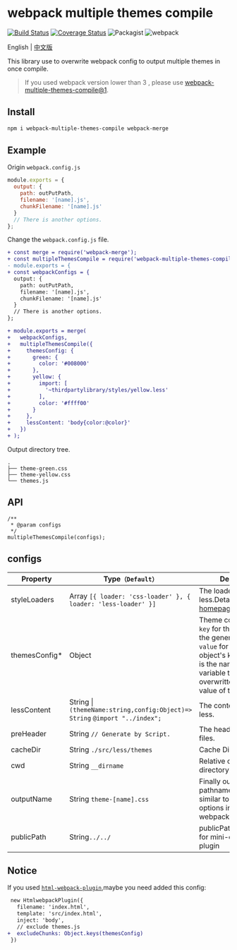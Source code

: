 # webpack multiple themes compile

[![Build Status](https://travis-ci.org/rsuite/webpack-multiple-themes-compile.svg?branch=master)](https://travis-ci.org/rsuite/webpack-multiple-themes-compile)
[![Coverage Status](https://coveralls.io/repos/github/hiyangguo/webpack-mutiple-theme-bundle-css-demo/badge.svg?branch=master)](https://coveralls.io/github/hiyangguo/webpack-mutiple-theme-bundle-css-demo?branch=master)
![Packagist](https://img.shields.io/packagist/l/doctrine/orm.svg)
![webpack](https://img.shields.io/badge/webpack-%3E%3D4-green.svg)

English | [中文版][readm-cn]

This library use to overwrite webpack config to output multiple themes in once compile.

> If you used webpack version lower than 3 , please use [webpack-multiple-themes-compile@1](https://github.com/rsuite/webpack-multiple-themes-compile/tree/v1).

## Install

```bash
npm i webpack-multiple-themes-compile webpack-merge
```

## Example

Origin `webpack.config.js`

```javascript
module.exports = {
  output: {
    path: outPutPath,
    filename: '[name].js',
    chunkFilename: '[name].js'
  }
  // There is another options.
};
```

Change the `webpack.config.js` file.

```diff
+ const merge = require('webpack-merge');
+ const multipleThemesCompile = require('webpack-multiple-themes-compile');
- module.exports = {
+ const webpackConfigs = {
  output: {
    path: outPutPath,
    filename: '[name].js',
    chunkFilename: '[name].js'
  }
  // There is another options.
};

+ module.exports = merge(
+   webpackConfigs,
+   multipleThemesCompile({
+     themesConfig: {
+       green: {
+         color: '#008000'
+       },
+       yellow: {
+         import: [
+           '~thirdpartylibrary/styles/yellow.less'
+         ],
+         color: '#ffff00'
+       }
+     },
+     lessContent: 'body{color:@color}'
+   })
+ );
```

Output directory tree.

```
.
├── theme-green.css
├── theme-yellow.css
└── themes.js
```

## API

```
/**
 * @param configs
 */
multipleThemesCompile(configs);
```

## configs

| Property       | Type`（Default）`                                                           | Description                                                                                                                                                                                          |
| -------------- | --------------------------------------------------------------------------- | ---------------------------------------------------------------------------------------------------------------------------------------------------------------------------------------------------- |
| styleLoaders   | Array `[{ loader: 'css-loader' }, { loader: 'less-loader' }]`               | The loaders to compile less.Details in [webpack homepage](https://webpack.js.org/configuration/module/#rule-loader)                                                                                  |
| themesConfig\* | Object                                                                      | Theme configuration. `key` for the file name of the generated css, `value` for the object .The object's key, the value is the name of the variable to be overwritten, and the value of the variable. |
| lessContent    | String \| `(themeName:string,config:Object)=> String` `@import "../index";` | The content of cache less.                                                                                                                                                                           |
| preHeader      | String `// Generate by Script.`                                             | The header of generate files.                                                                                                                                                                        |
| cacheDir       | String `./src/less/themes`                                                  | Cache Directory.                                                                                                                                                                                     |
| cwd            | String `__dirname`                                                          | Relative output directory.                                                                                                                                                                           |
| outputName     | String `theme-[name].css`                                                   | Finally output pathname.Options similar to the same options in webpackOptions.output.                                                                                                                |
| publicPath     |String`../../`                                                                | publicPath configuration for mini-css-extract-plugin|
## Notice

If you used [`html-webpack-plugin`](https://www.npmjs.com/package/html-webpack-plugin),maybe you need added this config:

```diff
 new HtmlwebpackPlugin({
   filename: 'index.html',
   template: 'src/index.html',
   inject: 'body',
   // exclude themes.js
+  excludeChunks: Object.keys(themesConfig)
 })
```

[readm-cn]: https://github.com/rsuite/webpack-multiple-themes-compile/blob/master/README_zh.md
